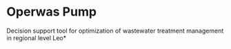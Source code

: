# Operwas Pump
Decision support tool for optimization of wastewater treatment management in regional level
Leo*
